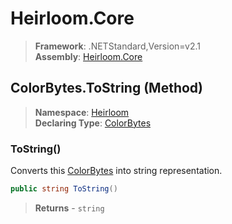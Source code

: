 # Heirloom.Core

> **Framework**: .NETStandard,Version=v2.1  
> **Assembly**: [Heirloom.Core][0]

## ColorBytes.ToString (Method)

> **Namespace**: [Heirloom][0]  
> **Declaring Type**: [ColorBytes][1]

### ToString()

Converts this [ColorBytes][1] into string representation.

```cs
public string ToString()
```

> **Returns** - `string`

[0]: ../../../Heirloom.Core.md
[1]: ../ColorBytes.md
